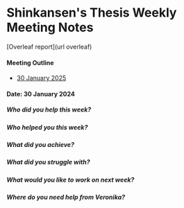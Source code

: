 # Shinkansen's Thesis Weekly Meeting Notes

[Overleaf report](url overleaf)
#### Meeting Outline
* [30 January 2025](#date-30-january-2025)

#### Date: 30 January 2024

##### Who did you help this week?

##### Who helped you this week?

##### What did you achieve?

##### What did you struggle with?

##### What would you like to work on next week?

##### Where do you need help from Veronika?







